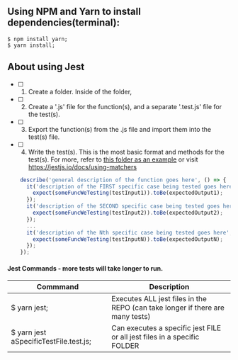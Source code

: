 ## Using NPM and Yarn to install dependencies(terminal):
```console
$ npm install yarn;
$ yarn install;
```

## About using Jest
- [ ] 1. Create a folder. Inside of the folder,
- [ ] 2. Create a '.js' file for the function(s), and a separate '.test.js' file for the test(s).
- [ ] 3. Export the function(s) from the .js file and import them into the test(s) file.
- [ ] 4. Write the test(s).  This is the most basic format and methods for the test(s). For more, refer to [this folder as an example](../toy-problems/balanced-binary-tree) or visit https://jestjs.io/docs/using-matchers
```js
    describe('general description of the function goes here', () => {
      it('description of the FIRST specific case being tested goes here', () => {
        expect(someFuncWeTesting(testInput1)).toBe(expectedOutput1);
      });
      it('description of the SECOND specific case being tested goes here', () => {
        expect(someFuncWeTesting(testInput2)).toBe(expectedOutput2);
      });
      ...
      it('description of the Nth specific case being tested goes here', () => {
        expect(someFuncWeTesting(testInputN)).toBe(expectedOutputN);
      });
    });
```
#### Jest Commands - more tests will take longer to run.

Commmand | Description
-|-
$ yarn jest; | Executes ALL jest files in the REPO (can take longer if there are many tests)
$ yarn jest aSpecificTestFile.test.js; | Can executes a specific jest FILE or all jest files in a specific FOLDER
